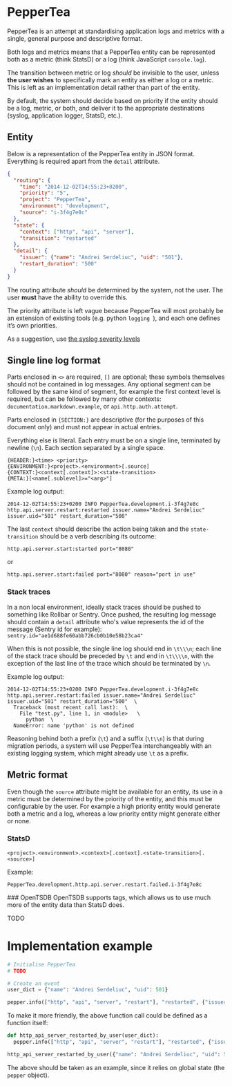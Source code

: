 # PepperTea

PepperTea is an attempt at standardising application logs and metrics with a single, general purpose and descriptive format.

Both logs and metrics means that a PepperTea entity can be represented both as a metric (think StatsD) or a log (think JavaScript `console.log`).

The transition between metric or log *should* be invisible to the user, unless **the user wishes** to specifically mark an entity as either a log or a metric. This is left as an implementation detail rather than part of the entity.

By default, the system should decide based on priority if the entity should be a log, metric, or both, and deliver it to the appropriate destinations (syslog, application logger, StatsD, etc.).

## Entity

Below is a representation of the PepperTea entity in JSON format. Everything is required apart from the `detail` attribute.

```json
{
  "routing": {
    "time": "2014-12-02T14:55:23+0200",
    "priority": "5",
    "project": "PepperTea",
    "environment": "development",
    "source": "i-3f4g7e8c"
  },
  "state": {
    "context": ["http", "api", "server"],
    "transition": "restarted"
  },
  "detail": {
    "issuer": {"name": "Andrei Serdeliuc", "uid": "501"},
    "restart_duration": "500"
  }
}
```

The routing attribute *should* be determined by the system, not the user. The user **must** have the ability to override this.

The priority attribute is left vague because PepperTea will most probably be an extension of existing tools (e.g. python `logging `), and each one defines it’s own priorities.

As a suggestion, use [the syslog severity levels](http://en.wikipedia.org/wiki/Syslog#Severity_levels)

## Single line log format

Parts enclosed in `<>` are required, `[]` are optional; these symbols themselves should not be contained in log messages. Any optional segment can be followed by the same kind of segment, for example the first context level is required, but can be followed by many other contexts: `documentation.markdown.example`, or `api.http.auth.attempt`.

Parts enclosed in `{SECTION:}` are descriptive (for the purposes of this document only) and must not appear in actual entries.

Everything else is literal. Each entry must be on a single line, terminated by newline (`\n`). Each section separated by a single space.

```
{HEADER:}<time> <priority>
{ENVIRONMENT:}<project>.<environment>[.source]
{CONTEXT:}<context[.context]>:<state-transition>
{META:}[<name[.sublevel]>="<arg>"]
```

Example log output:

```
2014-12-02T14:55:23+0200 INFO PepperTea.development.i-3f4g7e8c http.api.server.restart:restarted issuer.name="Andrei Serdeliuc" issuer.uid="501" restart_duration="500"
```

The last `context` should describe the action being taken and the `state-transition` should be a verb describing its outcome:

```
http.api.server.start:started port="8080"
```

or

```
http.api.server.start:failed port="8080" reason="port in use"
```

### Stack traces

In a non local environment, ideally stack traces should be pushed to something like Rollbar or Sentry. Once pushed, the resulting log message should contain a `detail` attribute who's value represents the id of the message (Sentry id for example): `sentry.id="ae1d688fe60abb726cb0b10e58b23ca4"`

When this is not possible, the single line log should end in `\t\\\n`; each line of the stack trace should be preceded by `\t` and end in `\t\\\\n`, with the exception of the last line of the trace which should be terminated by `\n`.

Example log output:

```
2014-12-02T14:55:23+0200 INFO PepperTea.development.i-3f4g7e8c http.api.server.restart:failed issuer.name="Andrei Serdeliuc" issuer.uid="501" restart_duration="500"  \
  Traceback (most recent call last):  \
    File "test.py", line 1, in <module>   \
      python  \
  NameError: name 'python' is not defined

```

Reasoning behind both a prefix (`\t`) and a suffix (`\t\\n`) is that during migration periods,
a system will use PepperTea interchangeably with an existing logging system, which might
already use `\t` as a prefix.

## Metric format
Even though the `source` attribute might be available for an entity, its use in a metric must be determined by the priority of the entity, and this must be configurable by the user. For example a high priority entity would generate both a metric and a log, whereas a low priority entity might generate either or none.

### StatsD

`<project>.<environment>.<context>[.context].<state-transition>[.<source>]`

Example:

`PepperTea.development.http.api.server.restart.failed.i-3f4g7e8c`

### OpenTSDB
OpenTSDB supports tags, which allows us to use much more of the entity data than StatsD does.

TODO

# Implementation example

```python
# Initialise PepperTea
# TODO

# Create an event
user_dict = {"name": "Andrei Serdeliuc", "uid": 501}

pepper.info(["http", "api", "server", "restart"], "restarted", {"issuer": user_dict})
```

To make it more friendly, the above function call could be defined as a function itself:

```python
def http_api_server_restarted_by_user(user_dict):
  pepper.info(["http", "api", "server", "restart"], "restarted", {"issuer": user_dict})

http_api_server_restarted_by_user({"name": "Andrei Serdeliuc", "uid": 501})
```

The above should be taken as an example, since it relies on global state (the `pepper` object).
